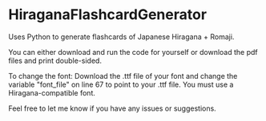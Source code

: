 # HiraganaFlashcardGenerator
Uses Python to generate flashcards of Japanese Hiragana + Romaji.

You can either download and run the code for yourself or download the pdf files and print double-sided. 

To change the font: Download the .ttf file of your font and change the variable "font_file" on line 67 to point to your .ttf file. You must use a Hiragana-compatible font. 

Feel free to let me know if you have any issues or suggestions. 
